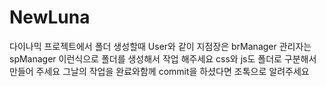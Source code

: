 # NewLuna
다이나믹 프로젝트에서 
폴더 생성할때
User와 같이
지점장은 brManager
관리자는 spManager
이런식으로 폴더를 생성해서 작업 해주세요
css와 js도 폴더로 구분해서 만들어 주세요
그날의 작업을 완료와함께 commit을 하셨다면 조톡으로 알려주세요
